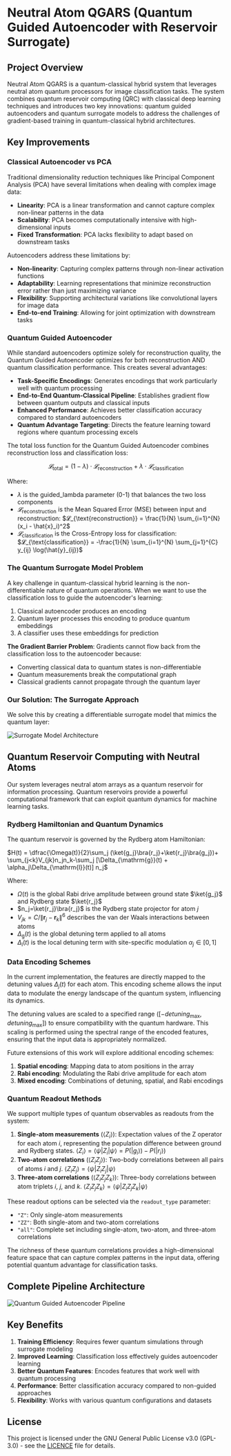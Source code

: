 # Neutral Atom QGARS (Quantum Guided Autoencoder with Reservoir Surrogate)

## Project Overview

Neutral Atom QGARS is a quantum-classical hybrid system that leverages neutral atom quantum processors for image classification tasks. The system combines quantum reservoir computing (QRC) with classical deep learning techniques and introduces two key innovations: quantum guided autoencoders and quantum surrogate models to address the challenges of gradient-based training in quantum-classical hybrid architectures.

## Key Improvements

### Classical Autoencoder vs PCA

Traditional dimensionality reduction techniques like Principal Component Analysis (PCA) have several limitations when dealing with complex image data:

- **Linearity**: PCA is a linear transformation and cannot capture complex non-linear patterns in the data
- **Scalability**: PCA becomes computationally intensive with high-dimensional inputs
- **Fixed Transformation**: PCA lacks flexibility to adapt based on downstream tasks

Autoencoders address these limitations by:

- **Non-linearity**: Capturing complex patterns through non-linear activation functions
- **Adaptability**: Learning representations that minimize reconstruction error rather than just maximizing variance
- **Flexibility**: Supporting architectural variations like convolutional layers for image data
- **End-to-end Training**: Allowing for joint optimization with downstream tasks

### Quantum Guided Autoencoder

While standard autoencoders optimize solely for reconstruction quality, the Quantum Guided Autoencoder optimizes for both reconstruction AND quantum classification performance. This creates several advantages:

- **Task-Specific Encodings**: Generates encodings that work particularly well with quantum processing
- **End-to-End Quantum-Classical Pipeline**: Establishes gradient flow between quantum outputs and classical inputs
- **Enhanced Performance**: Achieves better classification accuracy compared to standard autoencoders
- **Quantum Advantage Targeting**: Directs the feature learning toward regions where quantum processing excels

The total loss function for the Quantum Guided Autoencoder combines reconstruction loss and classification loss:

```math
𝓛_{\text{total}} = (1-\lambda) \cdot 𝓛_{\text{reconstruction}} + \lambda \cdot 𝓛_{\text{classification}}
```

Where:

- $\lambda$ is the guided_lambda parameter (0-1) that balances the two loss components
- $𝓛_{\text{reconstruction}}$ is the Mean Squared Error (MSE) between input and reconstruction:
  $𝓛_{\text{reconstruction}} = \frac{1}{N} \sum_{i=1}^{N} (x_i - \hat{x}_i)^2$
- $𝓛_{\text{classification}}$ is the Cross-Entropy loss for classification:
  $𝓛_{\text{classification}} = -\frac{1}{N} \sum_{i=1}^{N} \sum_{j=1}^{C} y_{ij} \log(\hat{y}_{ij})$

### The Quantum Surrogate Model Problem

A key challenge in quantum-classical hybrid learning is the non-differentiable nature of quantum operations. When we want to use the classification loss to guide the autoencoder's learning:

1. Classical autoencoder produces an encoding
2. Quantum layer processes this encoding to produce quantum embeddings
3. A classifier uses these embeddings for prediction

**The Gradient Barrier Problem**: Gradients cannot flow back from the classification loss to the autoencoder because:

- Converting classical data to quantum states is non-differentiable
- Quantum measurements break the computational graph
- Classical gradients cannot propagate through the quantum layer

### Our Solution: The Surrogate Approach

We solve this by creating a differentiable surrogate model that mimics the quantum layer:

![Surrogate Model Architecture](docs/images/surrogate_model.svg)

## Quantum Reservoir Computing with Neutral Atoms

Our system leverages neutral atom arrays as a quantum reservoir for information processing. Quantum reservoirs provide a powerful computational framework that can exploit quantum dynamics for machine learning tasks.

### Rydberg Hamiltonian and Quantum Dynamics

The quantum reservoir is governed by the Rydberg atom Hamiltonian:

$H(t) = \dfrac{\Omega(t)}{2}\sum_j (\ket{g_j}\bra{r_j}+\ket{r_j}\bra{g_j})+ \sum_{j<k}V_{jk}n_jn_k-\sum_j [\Delta_{\mathrm{g}}(t) + \alpha_j\Delta_{\mathrm{l}}(t)] n_j$

Where:

- $\Omega(t)$ is the global Rabi drive amplitude between ground state $\ket{g_j}$ and Rydberg state $\ket{r_j}$
- $n_j=\ket{r_j}\bra{r_j}$ is the Rydberg state projector for atom $j$
- $V_{jk}=C/\lVert\mathbf{r}_j-\mathbf{r}_k\rVert^6$ describes the van der Waals interactions between atoms
- $\Delta_{\mathrm{g}}(t)$ is the global detuning term applied to all atoms
- $\Delta_{\mathrm{l}}(t)$ is the local detuning term with site-specific modulation $\alpha_j \in [0,1]$

### Data Encoding Schemes

In the current implementation, the features are directly mapped to the detuning values $\Delta_j(t)$ for each atom. This encoding scheme allows the input data to modulate the energy landscape of the quantum system, influencing its dynamics.

The detuning values are scaled to a specified range ($[-detuning_{\text{max}}, detuning_{\text{max}}]$) to ensure compatibility with the quantum hardware. This scaling is performed using the spectral range of the encoded features, ensuring that the input data is appropriately normalized.

Future extensions of this work will explore additional encoding schemes:

1. **Spatial encoding**: Mapping data to atom positions in the array
2. **Rabi encoding**: Modulating the Rabi drive amplitude for each atom
3. **Mixed encoding**: Combinations of detuning, spatial, and Rabi encodings

### Quantum Readout Methods

We support multiple types of quantum observables as readouts from the system:

1. **Single-atom measurements** ($\langle Z_i \rangle$): Expectation values of the Z operator for each atom $i$, representing the population difference between ground and Rydberg states.
   $\langle Z_i \rangle = \langle \psi | Z_i | \psi \rangle = P(|g_i\rangle) - P(|r_i\rangle)$
2. **Two-atom correlations** ($\langle Z_i Z_j \rangle$): Two-body correlations between all pairs of atoms $i$ and $j$.
   $\langle Z_i Z_j \rangle = \langle \psi | Z_i Z_j | \psi \rangle$
3. **Three-atom correlations** ($\langle Z_i Z_j Z_k \rangle$): Three-body correlations between atom triplets $i$, $j$, and $k$.
   $\langle Z_i Z_j Z_k \rangle = \langle \psi | Z_i Z_j Z_k | \psi \rangle$

These readout options can be selected via the `readout_type` parameter:

- `"Z"`: Only single-atom measurements
- `"ZZ"`: Both single-atom and two-atom correlations
- `"all"`: Complete set including single-atom, two-atom, and three-atom correlations

The richness of these quantum correlations provides a high-dimensional feature space that can capture complex patterns in the input data, offering potential quantum advantage for classification tasks.

## Complete Pipeline Architecture 

![Quantum Guided Autoencoder Pipeline](docs/images/pipeline.svg)

## Key Benefits

1. **Training Efficiency**: Requires fewer quantum simulations through surrogate modeling
2. **Improved Learning**: Classification loss effectively guides autoencoder learning
3. **Better Quantum Features**: Encodes features that work well with quantum processing
4. **Performance**: Better classification accuracy compared to non-guided approaches
5. **Flexibility**: Works with various quantum configurations and datasets

## License

This project is licensed under the GNU General Public License v3.0 (GPL-3.0) - see the [LICENCE](LICENCE) file for details.

